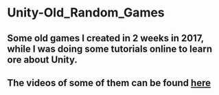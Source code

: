 # Unity-Old_Random_Games
## Some old games I created in 2 weeks in 2017, while I was doing some tutorials online to learn ore about Unity.
## The videos of some of them can be found <a href="https://www.youtube.com/playlist?list=PLtAdaHj4uI0EE-T5PbWVoV73bMj52sTfv">here</a>
